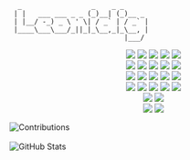 ```
  _                 _    _ _      
 | |   ___ ___ _ _ (_)__| (_)__ _ 
 | |__/ -_) _ \ ' \| / _` | / _` |
 |____\___\___/_||_|_\__,_|_\__, |
                            |___/ 
```




<div align="center">

  <img src="https://img.shields.io/badge/Python-3.9-blue?style=for-the-badge&logo=python&logoColor=white"/>
  <img src="https://img.shields.io/badge/JavaScript-ES6-yellow?style=for-the-badge&logo=javascript&logoColor=black"/>
  <img src="https://img.shields.io/badge/Java-11-red?style=for-the-badge&logo=java&logoColor=white"/>
  <img src="https://img.shields.io/badge/Flask-2.0-black?style=for-the-badge&logo=flask&logoColor=white"/>
  <img src="https://img.shields.io/badge/SQLite-3.35-lightblue?style=for-the-badge&logo=sqlite&logoColor=blue"/>

  <br>

  <img src="https://img.shields.io/badge/FastAPI-0.68-green?style=for-the-badge&logo=fastapi&logoColor=white"/>
  <img src="https://img.shields.io/badge/Aiogram-2.17-blue?style=for-the-badge&logo=python&logoColor=white"/>
  <img src="https://img.shields.io/badge/Telethon-1.24-blue?style=for-the-badge&logo=python&logoColor=white"/>
  <img src="https://img.shields.io/badge/HTML5-E34F26?style=for-the-badge&logo=html5&logoColor=white"/>
  <img src="https://img.shields.io/badge/CSS3-1572B6?style=for-the-badge&logo=css3&logoColor=white"/>

  <br>

  <img src="https://img.shields.io/badge/Bootstrap-5.1-purple?style=for-the-badge&logo=bootstrap&logoColor=white"/>
  <img src="https://img.shields.io/badge/Jinja-2.11.3-red?style=for-the-badge&logo=jinja&logoColor=white"/>
  <img src="https://img.shields.io/badge/Terminal-Bash-black?style=for-the-badge&logo=gnu-bash&logoColor=white"/>
  <img src="https://img.shields.io/badge/PgAdmin-4-blue?style=for-the-badge&logo=postgresql&logoColor=white"/>
  <img src="https://img.shields.io/badge/MongoDB-4.4-green?style=for-the-badge&logo=mongodb&logoColor=white"/>

  <br>

  <img src="https://img.shields.io/badge/SQLAlchemy-1.4-red?style=for-the-badge&logo=python&logoColor=white"/>
  <img src="https://img.shields.io/badge/Docker-20.10-blue?style=for-the-badge&logo=docker&logoColor=white"/>
  <img src="https://img.shields.io/badge/Git-2.33-orange?style=for-the-badge&logo=git&logoColor=white"/>
  <img src="https://img.shields.io/badge/Trello-2.0-blue?style=for-the-badge&logo=trello&logoColor=white"/>
  <img src="https://img.shields.io/badge/Notion-2.1-black?style=for-the-badge&logo=notion&logoColor=white"/>

  <br>

  <img src="https://img.shields.io/badge/TeleBot-3.8-blue?style=for-the-badge&logo=python&logoColor=white"/>
  <img src="https://img.shields.io/badge/BeautifulSoup4-4.9.3-green?style=for-the-badge&logo=python&logoColor=white"/>

  <br>
  
  <img src="https://img.shields.io/badge/Pandas-1.3.3-#150458?style=for-the-badge&logo=pandas&logoColor=white"/>
  <img src="https://img.shields.io/badge/Poetry-1.1.6-#0c3f4f?style=for-the-badge&logo=poetry&logoColor=white"/>

</div>



![Contributions](https://github-readme-streak-stats.herokuapp.com/?user=leonidig&theme=dark)
<br><br>
![GitHub Stats](https://github-readme-stats.vercel.app/api?username=leonidig&show_icons=true&theme=dark)

<!--
**leonidig/leonidig** is a ✨ _special_ ✨ repository because its `README.md` (this file) appears on your GitHub profile.

Here are some ideas to get you started:

- 🔭 I’m currently working on ...
- 🌱 I’m currently learning ...
- 👯 I’m looking to collaborate on ...
- 🤔 I’m looking for help with ...
- 💬 Ask me about ...
- 📫 How to reach me: ...
- 😄 Pronouns: ...
- ⚡ Fun fact: ...
-->
